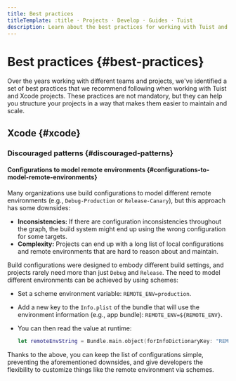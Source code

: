 ```yaml
---
title: Best practices
titleTemplate: :title · Projects · Develop · Guides · Tuist
description: Learn about the best practices for working with Tuist and Xcode projects.
---
```


# Best practices {#best-practices}

Over the years working with different teams and projects, we've identified a set of best practices that we recommend following when working with Tuist and Xcode projects. These practices are not mandatory, but they can help you structure your projects in a way that makes them easier to maintain and scale.

## Xcode {#xcode}

### Discouraged patterns {#discouraged-patterns}

#### Configurations to model remote environments {#configurations-to-model-remote-environments}

Many organizations use build configurations to model different remote environments (e.g., `Debug-Production` or `Release-Canary`), but this approach has some downsides:

- **Inconsistencies:** If there are configuration inconsistencies throughout the graph, the build system might end up using the wrong configuration for some targets.
- **Complexity:** Projects can end up with a long list of local configurations and remote environments that are hard to reason about and maintain.

Build configurations were designed to embody different build settings, and projects rarely need more than just `Debug` and `Release`. The need to model different environments can be achieved by using schemes:

- Set a scheme environment variable: `REMOTE_ENV=production`.
- Add a new key to the `Info.plist` of the bundle that will use the environment information (e.g., app bundle): `REMOTE_ENV=${REMOTE_ENV}`.
- You can then read the value at runtime:

    ```swift
    let remoteEnvString = Bundle.main.object(forInfoDictionaryKey: "REMOTE_ENV") as? String
    ```

Thanks to the above, you can keep the list of configurations simple, preventing the aforementioned downsides, and give developers the flexibility to customize things like the remote environment via schemes.
